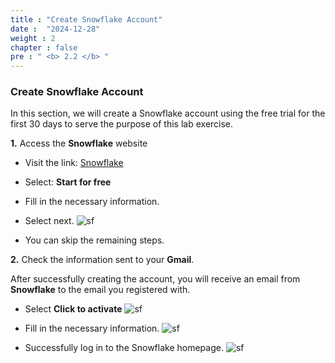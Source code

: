 ```yaml
---
title : "Create Snowflake Account"
date :  "2024-12-28"
weight : 2
chapter : false
pre : " <b> 2.2 </b> "
---
```


### Create Snowflake Account

In this section, we will create a Snowflake account using the free trial for the first 30 days to serve the purpose of this lab exercise.

**1.** Access the **Snowflake** website

- Visit the link: [Snowflake](https://www.snowflake.com/en/)
- Select: **Start for free**
- Fill in the necessary information.
- Select next.
![sf](https://vuthibichngoc.github.io/workshop_awsfcj_2024/images/2.prerequisite/2.2.1.png)

- You can skip the remaining steps.

**2.** Check the information sent to your **Gmail**.

After successfully creating the account, you will receive an email from **Snowflake** to the email you registered with.

- Select **Click to activate**
![sf](https://vuthibichngoc.github.io/workshop_awsfcj_2024/images/2.prerequisite/2.2.2.png)

- Fill in the necessary information.
![sf](https://vuthibichngoc.github.io/workshop_awsfcj_2024/images/2.prerequisite/2.2.5.png)

- Successfully log in to the Snowflake homepage.
![sf](https://vuthibichngoc.github.io/workshop_awsfcj_2024/images/2.prerequisite/2.2.6.png)